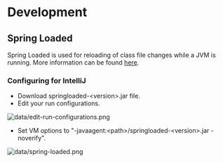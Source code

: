 # Development

## Spring Loaded

Spring Loaded is used for reloading of class file changes while a JVM is running. More information can be found [here](https://github.com/spring-projects/spring-loaded).

### Configuring for IntelliJ

* Download springloaded-\<version\>.jar file.
* Edit your run configurations.

![data/edit-run-configurations.png](edit-run-configurations.png)

* Set VM options to "-javaagent:\<path\>/springloaded-\<version\>.jar -noverify".

![data/spring-loaded.png](spring-loaded.png)
